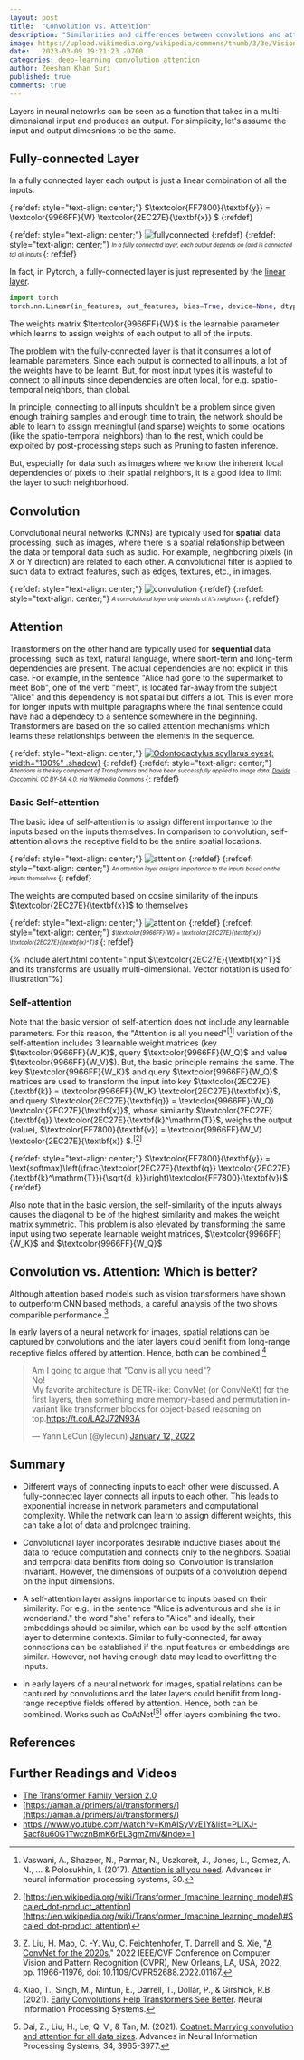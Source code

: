 ```yaml
---
layout: post
title:  "Convolution vs. Attention"
description: "Similarities and differences between convolutions and attention module of Transformers"
image: https://upload.wikimedia.org/wikipedia/commons/thumb/3/3e/Vision_Transformer.gif/320px-Vision_Transformer.gif
date:   2023-03-09 19:21:23 -0700
categories: deep-learning convolution attention
author: Zeeshan Khan Suri
published: true
comments: true
---
```



Layers in neural netowrks can be seen as a function that takes in a multi-dimensional input and produces an output. For simplicity, let's assume the input and output dimesnions to be the same.

## Fully-connected Layer

In a fully connected layer each output is just a linear combination of all the inputs.

{:refdef: style="text-align: center;"}
$\textcolor{FF7800}{\textbf{y}} =  \textcolor{9966FF}{W} \textcolor{2EC27E}{\textbf{x}} $ 
{:refdef}

{:refdef: style="text-align: center;"}
![fullyconnected]({{site.baseurl}}/images/fullyconnected.svg)
{:refdef}
{:refdef: style="text-align: center;"}
<sub><sup>*In a fully connected layer, each output depends on (and is connected to) all inputs*
</sup></sub>
{: refdef}

In fact, in Pytorch, a fully-connected layer is just represented by the [linear layer](https://pytorch.org/docs/stable/generated/torch.nn.Linear.html#torch.nn.Linear).

```python
import torch
torch.nn.Linear(in_features, out_features, bias=True, device=None, dtype=None)
```

The weights matrix $\textcolor{9966FF}{W}$ is the learnable parameter which learns to assign weights of each output to all of the inputs.


The problem with the fully-connected layer is that it consumes a lot of learnable parameters. Since each output is connected to all inputs, a lot of the weights have to be learnt. But, for most input types it is wasteful to connect to all inputs since dependencies are often local, for e.g. spatio-temporal neighbors, than global.

In principle, connecting to all inputs shouldn't be a problem since given enough training samples and enough time to train, the network should be able to learn to assign meaningful (and sparse) weights to some locations (like the spatio-temporal neighbors) than to the rest, which could be exploited by post-processing steps such as Pruning to fasten inference.

But, especially for data such as images where we know the inherent local dependencies of pixels to their spatial neighbors, it is a good idea to limit the layer to such neighborhood.

## Convolution


Convolutional neural networks (CNNs) are typically used for **spatial** data processing, such as images, where there is a spatial relationship between the data or temporal data such as audio. For example, neighboring pixels (in X or Y direction) are related to each other. A convolutional filter is applied to such data to extract features, such as edges, textures, etc., in images.

{:refdef: style="text-align: center;"}
![convolution]({{site.baseurl}}/images/convolution.svg)
{:refdef}
{:refdef: style="text-align: center;"}
<sub><sup>*A convolutional layer only attends at it's neighbors*
</sup></sub>
{: refdef}


## Attention

Transformers on the other hand are typically used for **sequential** data processing, such as text, natural language, where short-term and long-term dependencies are present. The actual dependencies are not explicit in this case. For example, in the sentence "Alice had gone to the supermarket to meet Bob", one of the verb "meet", is located far-away from the subject "Alice" and this dependency is not spatial but differs a lot. This is even more for longer inputs with multiple paragraphs where the final sentence could have had a dependecy to a sentence somewhere in the beginning. Transformers are based on the so called attention mechanisms which learns these relationships between the elements in the sequence.

{:refdef: style="text-align: center;"}
[![Odontodactylus scyllarus eyes](https://upload.wikimedia.org/wikipedia/commons/3/3e/Vision_Transformer.gif){: width="100%" .shadow}](https://commons.wikimedia.org/wiki/File:Vision_Transformer.gif)
{: refdef}
{:refdef: style="text-align: center;"}
<sub><sup>*Attentions is the key component of Transformers and have been successfully applied to image data. [Davide Coccomini](https://commons.wikimedia.org/wiki/File:Vision_Transformer.gif), [CC BY-SA 4.0](https://creativecommons.org/licenses/by-sa/4.0), via Wikimedia Commons*
</sup></sub>
{: refdef}

### Basic Self-attention

The basic idea of self-attention is to assign different importance to the inputs based on the inputs themselves. In comparison to convolution, self-attention allows the receptive field to be the entire spatial locations.


{:refdef: style="text-align: center;"}
![attention]({{site.baseurl}}/images/selfattention.svg)
{:refdef}
{:refdef: style="text-align: center;"}
<sub><sup>*An attention layer assigns importance to the inputs based on the inputs themselves*
</sup></sub>
{: refdef}

The weights are computed based on cosine similarity of the inputs $\textcolor{2EC27E}{\textbf{x}}$ to themselves

{:refdef: style="text-align: center;"}
![attention]({{site.baseurl}}/images/xxt.svg)
{:refdef}
{:refdef: style="text-align: center;"}
<sub><sup>*$\textcolor{9966FF}{W} =  \textcolor{2EC27E}{\textbf{x}}  \textcolor{2EC27E}{\textbf{x}^T}$*
</sup></sub>
{: refdef}

{% include alert.html content="Input $\textcolor{2EC27E}{\textbf{x}^T}$ and its transforms are usually multi-dimensional. Vector notation is used for illustration"%}

### Self-attention

Note that the basic version of self-attention does not include any learnable parameters. For this reason, the "Attention is all you need"<sup>\[</sup>[^1]<sup>\]</sup> variation of the self-attention includes 3 learnable weight matrices (key $\textcolor{9966FF}{W_K}$, query $\textcolor{9966FF}{W_Q}$ and value $\textcolor{9966FF}{W_V}$). But, the basic principle remains the same. The key $\textcolor{9966FF}{W_K}$ and query $\textcolor{9966FF}{W_Q}$ matrices are used to transform the input into key $\textcolor{2EC27E}{\textbf{k}} = \textcolor{9966FF}{W_K} \textcolor{2EC27E}{\textbf{x}}$, and query $\textcolor{2EC27E}{\textbf{q}} = \textcolor{9966FF}{W_Q} \textcolor{2EC27E}{\textbf{x}}$, whose similarity $\textcolor{2EC27E}{\textbf{q}} \textcolor{2EC27E}{\textbf{k}^\mathrm{T}}$,  weighs the output (value), $\textcolor{FF7800}{\textbf{v}} =  \textcolor{9966FF}{W_V} \textcolor{2EC27E}{\textbf{x}} $.<sup>\[</sup>[^2]<sup>\]</sup>

{:refdef: style="text-align: center;"}
$\textcolor{FF7800}{\textbf{y}} = \text{softmax}\left(\frac{\textcolor{2EC27E}{\textbf{q}} \textcolor{2EC27E}{\textbf{k}^\mathrm{T}}}{\sqrt{d_k}}\right)\textcolor{FF7800}{\textbf{v}}$
{:refdef}

Also note that in the basic version, the self-similarity of the inputs always causes the diagonal to be of the highest similarity and makes the weight matrix symmetric. This problem is also elevated by transforming the same input using two seperate learnable weight matrices, $\textcolor{9966FF}{W_K}$ and $\textcolor{9966FF}{W_Q}$

## Convolution vs. Attention: Which is better?

Although attention based models such as vision transformers have shown to outperform CNN based methods, a careful analysis of the two shows comparible performance.[^4]

In early layers of a neural network for images, spatial relations can be captured by convolutions and the later layers could benifit from long-range receptive fields offered by attention. Hence, both can be combined.[^5]

<blockquote class="twitter-tweet"><p lang="en" dir="ltr">Am I going to argue that &quot;Conv is all you need&quot;?<br>No!<br>My favorite architecture is DETR-like: ConvNet (or ConvNeXt) for the first layers, then something more memory-based and permutation invariant like transformer blocks for object-based reasoning on top.<a href="https://t.co/LA2J72N93A">https://t.co/LA2J72N93A</a></p>&mdash; Yann LeCun (@ylecun) <a href="https://twitter.com/ylecun/status/1481198016266739715?ref_src=twsrc%5Etfw">January 12, 2022</a></blockquote> <script async src="https://platform.twitter.com/widgets.js" charset="utf-8"></script> 

## Summary

- Different ways of connecting inputs to each other were discussed. A fully-connected layer connects all inputs to each other. This leads to exponential increase in network parameters and computational complexity. While the network can learn to assign different weights, this can take a lot of data and prolonged training.

- Convolutional layer incorporates desirable inductive biases about the data to reduce computation and connects only to the neighbors. Spatial and temporal data benifits from doing so. Convolution is translation invariant. However, the dimensions of outputs of a convolution depend on the input dimensions.

- A self-attention layer assigns importance to inputs based on their similarity. For e.g., in the sentence "Alice is adventurous and she is in wonderland." the word "she" refers to "Alice" and ideally, their embeddings should be similar, which can be used by the self-attention layer to determine contexts. Similar to fully-connected, far away connections can be established if the input features or embeddings are similar. However, not having enough data may lead to overfitting the inputs.

- In early layers of a neural network for images, spatial relations can be captured by convolutions and the later layers could benifit from long-range receptive fields offered by attention. Hence, both can be combined. Works such as CoAtNet<sup>\[</sup>[^3]<sup>\]</sup> offer layers combining the two. 


## References

[^1]: Vaswani, A., Shazeer, N., Parmar, N., Uszkoreit, J., Jones, L., Gomez, A. N., ... & Polosukhin, I. (2017). [Attention is all you need](https://dl.acm.org/doi/10.5555/3295222.3295349). Advances in neural information processing systems, 30.
[^2]: [https://en.wikipedia.org/wiki/Transformer_(machine_learning_model)#Scaled_dot-product_attention](https://en.wikipedia.org/wiki/Transformer_(machine_learning_model)#Scaled_dot-product_attention)
[^3]: Dai, Z., Liu, H., Le, Q. V., & Tan, M. (2021). [Coatnet: Marrying convolution and attention for all data sizes](https://papers.nips.cc/paper/2021/hash/20568692db622456cc42a2e853ca21f8-Abstract.html). Advances in Neural Information Processing Systems, 34, 3965-3977.
[^4]: Z. Liu, H. Mao, C. -Y. Wu, C. Feichtenhofer, T. Darrell and S. Xie, "[A ConvNet for the 2020s](https://arxiv.org/abs/2201.03545)," 2022 IEEE/CVF Conference on Computer Vision and Pattern Recognition (CVPR), New Orleans, LA, USA, 2022, pp. 11966-11976, doi: 10.1109/CVPR52688.2022.01167.
[^5]: Xiao, T., Singh, M., Mintun, E., Darrell, T., Dollár, P., & Girshick, R.B. (2021). [Early Convolutions Help Transformers See Better](https://proceedings.neurips.cc/paper/2021/file/ff1418e8cc993fe8abcfe3ce2003e5c5-Paper.pdf). Neural Information Processing Systems.


## Further Readings and Videos

- [The Transformer Family Version 2.0](https://lilianweng.github.io/posts/2023-01-27-the-transformer-family-v2/)
- [https://aman.ai/primers/ai/transformers/](https://aman.ai/primers/ai/transformers/)
- https://www.youtube.com/watch?v=KmAISyVvE1Y&list=PLIXJ-Sacf8u60G1TwcznBmK6rEL3gmZmV&index=1
